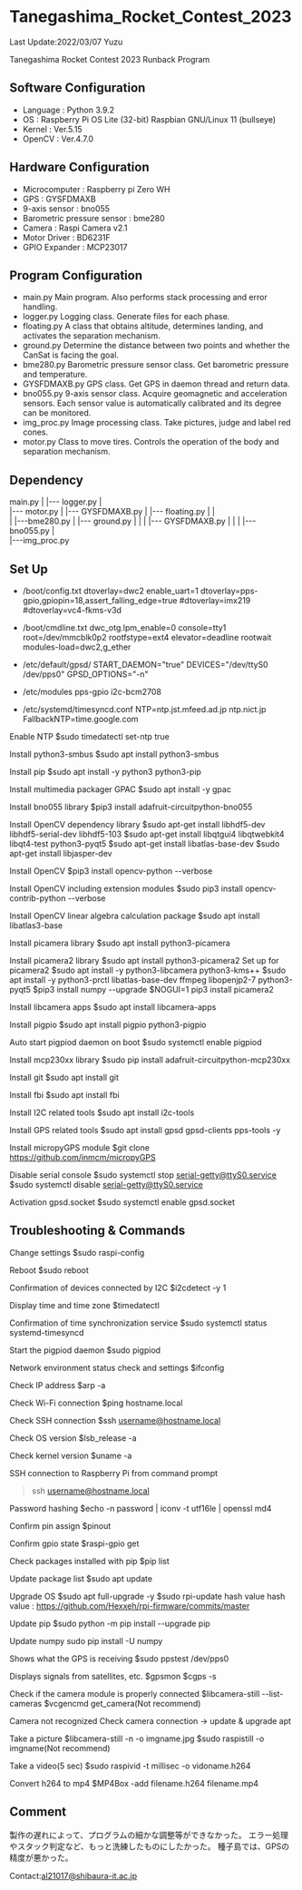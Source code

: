 # Tanegashima_Rocket_Contest_2023

Last Update:2022/03/07 Yuzu

Tanegashima Rocket Contest 2023 Runback Program

## Software Configuration

- Language : Python 3.9.2
- OS       : Raspberry Pi OS Lite (32-bit)
	       Raspbian GNU/Linux 11 (bullseye)
- Kernel   : Ver.5.15
- OpenCV   : Ver.4.7.0

## Hardware Configuration

- Microcomputer              : Raspberry pi Zero WH
- GPS                        : GYSFDMAXB
- 9-axis sensor              : bno055
- Barometric pressure sensor : bme280
- Camera                     : Raspi Camera v2.1
- Motor Driver               : BD6231F
- GPIO Expander              : MCP23017

## Program Configuration

- main.py
    Main program. Also performs stack processing and error handling.
- logger.py
    Logging class. Generate files for each phase.
- floating.py
    A class that obtains altitude, determines landing, and activates the separation mechanism.
- ground.py
    Determine the distance between two points and whether the CanSat is facing the goal.
- bme280.py
    Barometric pressure sensor class. Get barometric pressure and temperature.
- GYSFDMAXB.py
    GPS class. Get GPS in daemon thread and return data.
- bno055.py
    9-axis sensor class. Acquire geomagnetic and acceleration sensors. Each sensor value is automatically calibrated and its degree can be monitored.
- img_proc.py
    Image processing class. Take pictures, judge and label red cones.
- motor.py
    Class to move tires. Controls the operation of the body and separation mechanism.

## Dependency 

   main.py
   |
   |--- logger.py
   |    
   |--- motor.py
   |
   |--- GYSFDMAXB.py
   |
   |--- floating.py
   |    |     
   |    |---bme280.py
   |
   |--- ground.py
   |    |
   |    |--- GYSFDMAXB.py
   |    |
   |    |--- bno055.py
   |     
   |---img_proc.py

## Set Up 

- /boot/config.txt
dtoverlay=dwc2
enable_uart=1
dtoverlay=pps-gpio,gpiopin=18,assert_falling_edge=true
#dtoverlay=imx219
#dtoverlay=vc4-fkms-v3d

- /boot/cmdline.txt
dwc_otg.lpm_enable=0 console=tty1 root=/dev/mmcblk0p2 rootfstype=ext4 elevator=deadline rootwait modules-load=dwc2,g_ether

- /etc/default/gpsd/
START_DAEMON="true"
DEVICES="/dev/ttyS0 /dev/pps0"
GPSD_OPTIONS="-n"

- /etc/modules
pps-gpio
i2c-bcm2708 

- /etc/systemd/timesyncd.conf
NTP=ntp.jst.mfeed.ad.jp ntp.nict.jp
FallbackNTP=time.google.com

Enable NTP
$sudo timedatectl set-ntp true

Install python3-smbus
$sudo apt install python3-smbus

Install pip
$sudo apt install -y python3 python3-pip

Install multimedia packager GPAC
$sudo apt install -y gpac

Install bno055 library
$pip3 install adafruit-circuitpython-bno055

Install OpenCV dependency library
$sudo apt-get install libhdf5-dev libhdf5-serial-dev libhdf5-103
$sudo apt-get install libqtgui4 libqtwebkit4 libqt4-test python3-pyqt5
$sudo apt-get install libatlas-base-dev
$sudo apt-get install libjasper-dev

Install OpenCV
$pip3 install opencv-python --verbose

Install OpenCV including extension modules
$sudo pip3 install opencv-contrib-python --verbose
 
Install OpenCV linear algebra calculation package
$sudo apt install libatlas3-base

Install picamera library
$sudo apt install python3-picamera

Install picamera2 library
$sudo apt install python3-picamera2
Set up for picamera2
$sudo apt install -y python3-libcamera python3-kms++
$sudo apt install -y python3-prctl libatlas-base-dev ffmpeg libopenjp2-7 python3-pyqt5
$pip3 install numpy --upgrade
$NOGUI=1 pip3 install picamera2

Install libcamera apps
$sudo apt install libcamera-apps

Install pigpio
$sudo apt install pigpio python3-pigpio

Auto start pigpiod daemon on boot
$sudo systemctl enable pigpiod

Install mcp230xx library
$sudo pip install adafruit-circuitpython-mcp230xx

Install git
$sudo apt install git

Install fbi
$sudo apt install fbi

Install I2C related tools
$sudo apt install i2c-tools

Install GPS related tools
$sudo apt install gpsd gpsd-clients pps-tools -y

Install micropyGPS module
$git clone https://github.com/inmcm/micropyGPS

Disable serial console
$sudo systemctl stop serial-getty@ttyS0.service
$sudo systemctl disable serial-getty@ttyS0.service

Activation gpsd.socket
$sudo systemctl enable gpsd.socket


## Troubleshooting & Commands 

Change settings
$sudo raspi-config

Reboot
$sudo reboot

Confirmation of devices connected by I2C
$i2cdetect -y 1

Display time and time zone
$timedatectl

Confirmation of time synchronization service
$sudo systemctl status systemd-timesyncd

Start the pigpiod daemon
$sudo pigpiod

Network environment status check and settings
$ifconfig

Check IP address
$arp -a

Check Wi-Fi connection
$ping hostname.local

Check SSH connection
$ssh username@hostname.local

Check OS version
$lsb_release -a

Check kernel version
$uname -a

SSH connection to Raspberry Pi from command prompt
>ssh username@hostname.local

Password hashing
$echo -n password | iconv -t utf16le | openssl md4

Confirm pin assign
$pinout

Confirm gpio state
$raspi-gpio get

Check packages installed with pip
$pip list

Update package list
$sudo apt update

Upgrade OS
$sudo apt full-upgrade -y
$sudo rpi-update hash value
hash value : https://github.com/Hexxeh/rpi-firmware/commits/master

Update pip
$sudo python -m pip install --upgrade pip

Update numpy
sudo pip install -U numpy 

Shows what the GPS is receiving
$sudo ppstest /dev/pps0

Displays signals from satellites, etc.
$gpsmon
$cgps -s

Check if the camera module is properly connected
$libcamera-still --list-cameras
$vcgencmd get_camera(Not recommend)

Camera not recognized
Check camera connection -> update & upgrade apt

Take a picture
$libcamera-still -n -o imgname.jpg
$sudo raspistill -o imgname(Not recommend)

Take a video(5 sec)
$sudo raspivid -t millisec -o vidoname.h264

Convert h264 to mp4
$MP4Box -add filename.h264 filename.mp4

## Comment 

製作の遅れによって、プログラムの細かな調整等ができなかった。
エラー処理やスタック判定など、もっと洗練したものにしたかった。
種子島では、GPSの精度が悪かった。

Contact:al21017@shibaura-it.ac.jp
